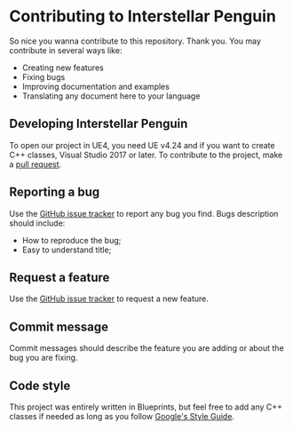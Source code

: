 # Contributing to Interstellar Penguin

So nice you wanna contribute to this repository. Thank you.
You may contribute in several ways like:

* Creating new features
* Fixing bugs
* Improving documentation and examples
* Translating any document here to your language

## Developing Interstellar Penguin

To open our project in UE4, you need UE v4.24 and if you want to create C++ classes, Visual Studio 2017 or later. To contribute to the project, make a [pull request](https://github.com/inspiredtolive/Interstellar_Penguin/pulls).

## Reporting a bug

Use the [GitHub issue tracker](https://github.com/inspiredtolive/Interstellar_Penguin/issues) to report any bug you find.
Bugs description should include:

* How to reproduce the bug;
* Easy to understand title;

## Request a feature

Use the [GitHub issue tracker](https://github.com/inspiredtolive/Interstellar_Penguin/issues) to request a new feature.

## Commit message

Commit messages should describe the feature you are adding or about the bug you are fixing.

## Code style

This project was entirely written in Blueprints, but feel free to add any C++ classes if needed as long as you follow [Google's Style Guide](https://google.github.io/styleguide/cppguide.html).
